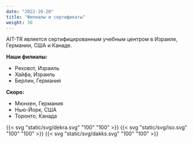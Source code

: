 ```yaml
---
date: "2022-10-20"
title: "Филиалы и сертификаты"
weight: 30
---
```


AIT-TR является сертифицированным учебным центром в Израиле, Германии, США и Канаде.

**Наши филиалы:**

- Реховот, Израиль
- Хайфа, Израиль
- Берлин, Германия

**Скоро:**

- Мюнхен, Германия
- Нью-Йорк, США
- Торонто, Канада

{{< svg "static/svg/dekra.svg"  "100" "100" >}}
{{< svg "static/svg/iso.svg"  "100" "100" >}}
{{< svg "static/svg/dakks.svg"  "100" "100" >}}
